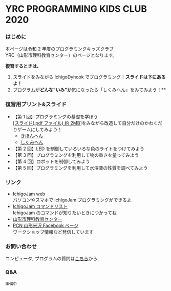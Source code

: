 # YRC PROGRAMMING KIDS CLUB 2020

### はじめに

本ページは令和 2 年度のプログラミングキッズクラブ  
YRC（山形市理科教育センター）のページとなります。

**復習するときは、**

1. スライドをみながら IchigoDyhook でプログラミング！**スライドは下にあるよ！**
2. プログラムが**どんな"いみ"か**気になったら「しくみへん」をみてみよう！\*\*

### 復習用プリント&スライド

- 【第 1 回】プログラミングの基礎を学ぼう  
   [[スライド(.pdf ファイル) 約 2MB]](https://online.pcn-ymgt-yonezawa.club/yrc/2020/slides/2020PKC_01.pdf)をみながら改造して自分だけのかわくだりゲームにしてみよう！
  - [きほんへん](https://online.pcn-ymgt-yonezawa.club/yrc/2020/print/01.html)
  - [しくみへん](https://online.pcn-ymgt-yonezawa.club/yrc/2020/print/01logic.html)
- 【第 2 回】LED を制御していろいろな色のライトをつけてみよう
- 【第 3 回】プログラミングを利用して物の重さを量ってみよう
- 【第 4 回】ロボットを制御してみよう
- 【第 5 回】プログラミングを利用して水溶液の性質を調べてみよう

### リンク

- [IchigoJam web](https://fukuno.jig.jp/app/IchigoJam/)  
  パソコンやスマホで IchigoJam プログラミングができるよ
- [IchigoJam コマンドリスト](https://ichigojam.net/IchigoJam.html)  
  IchigoJam のコマンドが知りたいときにつかってね
- [山形市理科教育センター](https://www.ymgt.ed.jp/rikacenter/YAMAGATASIRISE.html)
- [PCN 山形米沢 Facebook ページ](https://www.facebook.com/PCNYonezawa/)  
  ワークショップ情報など発信しています

### お問い合わせ

コンピュータ, プログラムの質問は[こちら](https://forms.gle/zTkj7jYU6FphiCTp9)から

### Q&A

    準備中
